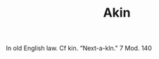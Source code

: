 ---
title: Akin
permalink: "/definitions/akin.html"
body: In old English law. Cf kin. “Next-a-kln." 7 Mod. 140
published_at: '2018-07-07'
layout: post
---
